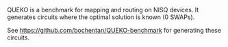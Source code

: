QUEKO is a benchmark for mapping and routing on NISQ devices. It generates circuits
where the optimal solution is known (0 SWAPs).

See https://github.com/bochentan/QUEKO-benchmark for generating these circuits.